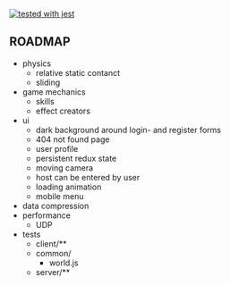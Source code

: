 [![tested with jest](https://img.shields.io/badge/tested_with-jest-99424f.svg)](https://github.com/facebook/jest)

## ROADMAP

- physics
  - relative static contanct
  - sliding
- game mechanics
  - skills
  - effect creators
- ui
  - dark background around login- and register forms
  - 404 not found page
  - user profile
  - persistent redux state
  - moving camera
  - host can be entered by user
  - loading animation
  - mobile menu
- data compression
- performance
  - UDP
- tests
  - client/**
  - common/
      - world.js
  - server/**